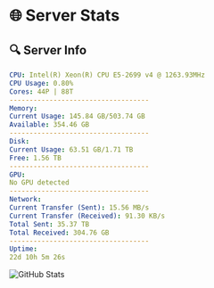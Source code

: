 # 🌐 Server Stats
## 🔍 Server Info
```yaml
CPU: Intel(R) Xeon(R) CPU E5-2699 v4 @ 1263.93MHz
CPU Usage: 0.80%
Cores: 44P | 88T
-----------------------------------
Memory:
Current Usage: 145.84 GB/503.74 GB
Available: 354.46 GB
-----------------------------------
Disk:
Current Usage: 63.51 GB/1.71 TB
Free: 1.56 TB
-----------------------------------
GPU:
No GPU detected
-----------------------------------
Network:
Current Transfer (Sent): 15.56 MB/s
Current Transfer (Received): 91.30 KB/s
Total Sent: 35.37 TB
Total Received: 304.76 GB
-----------------------------------
Uptime:
22d 10h 5m 26s
```
![GitHub Stats](https://img.shields.io/badge/Updated-2025-03-30_07:28:15-blue)